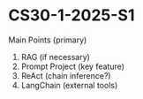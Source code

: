 # CS30-1-2025-S1

Main Points (primary)

1. RAG (if necessary)
2. Prompt Project (key feature)
3. ReAct (chain inference?)
4. LangChain (external tools)
